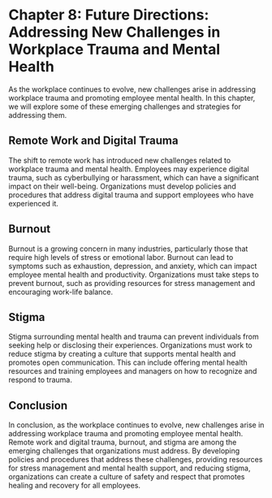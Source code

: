 Chapter 8: Future Directions: Addressing New Challenges in Workplace Trauma and Mental Health
=============================================================================================

As the workplace continues to evolve, new challenges arise in addressing workplace trauma and promoting employee mental health. In this chapter, we will explore some of these emerging challenges and strategies for addressing them.

Remote Work and Digital Trauma
------------------------------

The shift to remote work has introduced new challenges related to workplace trauma and mental health. Employees may experience digital trauma, such as cyberbullying or harassment, which can have a significant impact on their well-being. Organizations must develop policies and procedures that address digital trauma and support employees who have experienced it.

Burnout
-------

Burnout is a growing concern in many industries, particularly those that require high levels of stress or emotional labor. Burnout can lead to symptoms such as exhaustion, depression, and anxiety, which can impact employee mental health and productivity. Organizations must take steps to prevent burnout, such as providing resources for stress management and encouraging work-life balance.

Stigma
------

Stigma surrounding mental health and trauma can prevent individuals from seeking help or disclosing their experiences. Organizations must work to reduce stigma by creating a culture that supports mental health and promotes open communication. This can include offering mental health resources and training employees and managers on how to recognize and respond to trauma.

Conclusion
----------

In conclusion, as the workplace continues to evolve, new challenges arise in addressing workplace trauma and promoting employee mental health. Remote work and digital trauma, burnout, and stigma are among the emerging challenges that organizations must address. By developing policies and procedures that address these challenges, providing resources for stress management and mental health support, and reducing stigma, organizations can create a culture of safety and respect that promotes healing and recovery for all employees.
